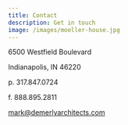 ```yaml
---
title: Contact
description: Get in touch
image: /images/moeller-house.jpg
---
```


6500 Westfield Boulevard

Indianapolis, IN 46220

p. 317.847.0724

f. 888.895.2811

mark@demerlyarchitects.com